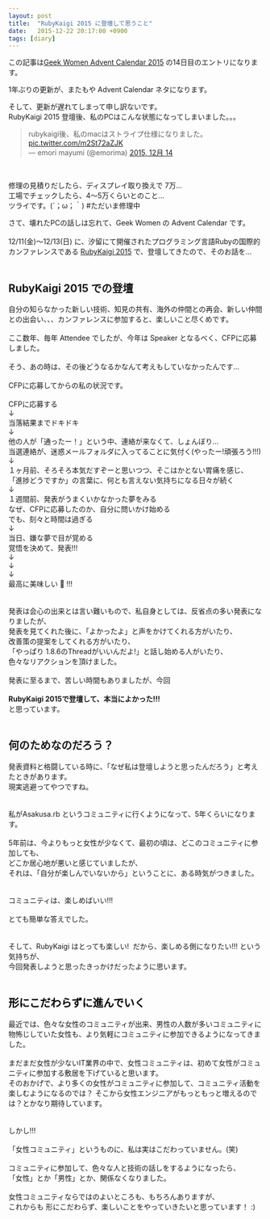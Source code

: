 ```yaml
---
layout: post
title:  "RubyKaigi 2015 に登壇して思うこと"
date:   2015-12-22 20:17:00 +0900
tags: [diary]
---
```

この記事は[Geek Women Advent Calendar 2015](http://www.adventar.org/calendars/875) の14日目のエントリになります。


1年ぶりの更新が、またもや Advent Calendar ネタになります。

そして、更新が遅れてしまって申し訳ないです。<br />
RubyKaigi 2015 登壇後、私のPCはこんな状態になってしまいました。。。<br />

<blockquote class="twitter-tweet" lang="ja">
<div dir="ltr" lang="ja">
rubykaigi後、私のmacはストライプ仕様になりました。 <a href="https://t.co/m2St72aZJK">pic.twitter.com/m2St72aZJK</a></div>
— emori mayumi (@emorima) <a href="https://twitter.com/emorima/status/676238308783947776">2015, 12月 14</a></blockquote>
<script async="" charset="utf-8" src="//platform.twitter.com/widgets.js"></script><br />


修理の見積りだしたら、ディスプレイ取り換えで 7万...<br />
工場でチェックしたら、4～5万くらいとのこと...<br />
ツライです。(´；ω；｀) #ただいま修理中<br />


さて、壊れたPCの話しは忘れて、Geek Women の Advent Calendar です。<br />
<br />
12/11(金)～12/13(日) に、汐留にて開催されたプログラミング言語Rubyの国際的カンファレンスである&nbsp;<a href="http://rubykaigi.org/2015" target="_blank">RubyKaigi 2015</a>&nbsp;で、登壇してきたので、そのお話を…<br />
<br />

## RubyKaigi 2015 での登壇

自分の知らなかった新しい技術、知見の共有、海外の仲間との再会、新しい仲間との出会い、、、カンファレンスに参加すると、楽しいこと尽くめです。<br />
<br />
ここ数年、毎年 Attendee でしたが、今年は Speaker となるべく、CFPに応募しました。<br />
<br />
そう、あの時は、その後どうなるかなんて考えもしていなかったんです...<br />
<br />
CFPに応募してからの私の状況です。<br />
<br />
CFPに応募する<br />
↓<br />
当落結果までドキドキ<br />
↓<br />
他の人が「通ったー！」という中、連絡が来なくて、しょんぼり…<br />
当選連絡が、迷惑メールフォルダに入ってることに気付く(やったー!頑張ろう!!!)<br />
↓<br />
１ヶ月前、そろそろ本気だすぞーと思いつつ、そこはかとない胃痛を感じ、<br />
「進捗どうですか」の言葉に、何とも言えない気持ちになる日々が続く<br />
↓<br />
１週間前、発表がうまくいかなかった夢をみる<br />
なぜ、CFPに応募したのか、自分に問いかけ始める<br />
でも、刻々と時間は過ぎる<br />
↓<br />
当日、嫌な夢で目が覚める<br />
覚悟を決めて、発表!!!<br />
↓<br />
↓<br />
↓<br />
最高に美味しい :beer: !!!<br />
<br />
<br />
発表は会心の出来とは言い難いもので、私自身としては、反省点の多い発表になりましたが、<br />
発表を見てくれた後に、「よかったよ」と声をかけてくれる方がいたり、<br />
改善策の提案をしてくれる方がいたり、<br />
「やっぱり 1.8.6のThreadがいいんだよ!」と話し始める人がいたり、<br />
色々なリアクションを頂けました。<br />
<br />
発表に至るまで、苦しい時間もありましたが、今回<br />
<b><br /></b>
<b>RubyKaigi 2015で登壇して、本当によかった!!!&nbsp;</b><br />
と思っています。<br />
<br />

## 何のためなのだろう？

発表資料と格闘している時に、「なぜ私は登壇しようと思ったんだろう」と考えたときがあります。<br />
現実逃避ってやつですね。<br />
<br />
<br />
私がAsakusa.rb というコミュニティに行くようになって、5年くらいになります。<br />
<br />
5年前は、今よりもっと女性が少なくて、最初の頃は、どこのコミュニティに参加しても、<br />
どこか居心地が悪いと感じていましたが、<br />
それは、「自分が楽しんでいないから」ということに、ある時気がつきました。<br />
<br />
<br />
コミュニティは、楽しめばいい!!!<br />
<br />
とても簡単な答えでした。<br />
<br />
<br />
そして、RubyKaigi はとっても楽しい! &nbsp;だから、楽しめる側になりたい!!! という気持ちが、<br />
今回発表しようと思ったきっかけだったように思います。<br />
<br />
<h2 style="-webkit-text-stroke-width: 0px; color: black; font-family: 'ＭＳ Ｐゴシック'; font-style: normal; font-variant: normal; letter-spacing: normal; line-height: normal; orphans: auto; text-align: start; text-indent: 0px; text-transform: none; white-space: normal; widows: 1; word-spacing: 0px;">
形にこだわらずに進んでいく</h2>
最近では、色々な女性のコミュニティが出来、男性の人数が多いコミュニティに物怖じしていた女性も、より気軽にコミュニティに参加できるようになってきました。<br />
<br />
まだまだ女性が少ないIT業界の中で、女性コミュニティは、初めて女性がコミュニティに参加する敷居を下げていると思います。<br />
そのおかげで、より多くの女性がコミュニティに参加して、コミュニティ活動を楽しむようになるのでは？ そこから女性エンジニアがもっともっと増えるのでは？とかなり期待しています。<br />
<br />
<br />
しかし!!!<br />
<br />
「女性コミュニティ」というものに、私は実はこだわっていません。(笑)<br />
<br />
コミュニティに参加して、色々な人と技術の話しをするようになったら、<br />
「女性」とか「男性」とか、関係なくなりました。<br />
<br />
女性コミュニティならではのよいところも、もちろんありますが、<br />
これからも 形にこだわらず、楽しいことをやっていきたいと思っています！ :)

